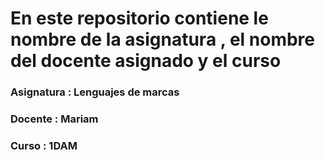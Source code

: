 # En este repositorio contiene le nombre de la asignatura , el nombre del docente asignado y el curso

### Asignatura : Lenguajes de marcas

### Docente : Mariam

### Curso : 1DAM
